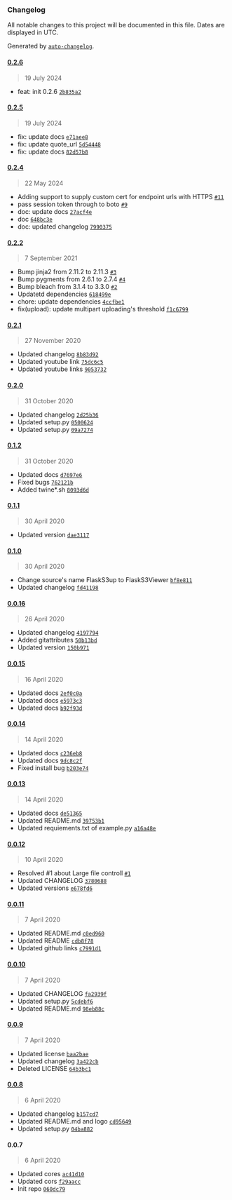 ### Changelog

All notable changes to this project will be documented in this file. Dates are displayed in UTC.

Generated by [`auto-changelog`](https://github.com/CookPete/auto-changelog).

#### [0.2.6](https://github.com/hidekuma/flask-s3-viewer/compare/0.2.5...0.2.6)

> 19 July 2024

- feat: init 0.2.6 [`2b835a2`](https://github.com/hidekuma/flask-s3-viewer/commit/2b835a2489d08161d5b80e068628c9e2c3af0267)

#### [0.2.5](https://github.com/hidekuma/flask-s3-viewer/compare/0.2.4...0.2.5)

> 19 July 2024

- fix: update docs [`e71aee8`](https://github.com/hidekuma/flask-s3-viewer/commit/e71aee8a87e4bf6aeac7b97652cdf613b6e8a067)
- fix: update quote_url [`5d54448`](https://github.com/hidekuma/flask-s3-viewer/commit/5d544485a0c5937d4653bb81a62754f0726941b7)
- fix: update docs [`82d57b8`](https://github.com/hidekuma/flask-s3-viewer/commit/82d57b8e49a2e9171314a8ab3b7d7135482b41c0)

#### [0.2.4](https://github.com/hidekuma/flask-s3-viewer/compare/0.2.2...0.2.4)

> 22 May 2024

- Adding support to supply custom cert for endpoint urls with HTTPS [`#11`](https://github.com/hidekuma/flask-s3-viewer/pull/11)
- pass session token through to boto [`#9`](https://github.com/hidekuma/flask-s3-viewer/pull/9)
- doc: update docs [`27acf4e`](https://github.com/hidekuma/flask-s3-viewer/commit/27acf4e6fed61d8492218eee7ab794571aa517a7)
- doc [`648bc3e`](https://github.com/hidekuma/flask-s3-viewer/commit/648bc3e3f525979dbd2a6c8efb3ac0dfd70ec7d0)
- doc: updated changelog [`7990375`](https://github.com/hidekuma/flask-s3-viewer/commit/79903757c11b323a977fc1a82dedf7f3f634b1ce)

#### [0.2.2](https://github.com/hidekuma/flask-s3-viewer/compare/0.2.1...0.2.2)

> 7 September 2021

- Bump jinja2 from 2.11.2 to 2.11.3 [`#3`](https://github.com/hidekuma/flask-s3-viewer/pull/3)
- Bump pygments from 2.6.1 to 2.7.4 [`#4`](https://github.com/hidekuma/flask-s3-viewer/pull/4)
- Bump bleach from 3.1.4 to 3.3.0 [`#2`](https://github.com/hidekuma/flask-s3-viewer/pull/2)
- Updatetd dependencies [`618499e`](https://github.com/hidekuma/flask-s3-viewer/commit/618499e12ced35ee8439664bd02507730fe6eeff)
- chore: update dependencies [`4ccfbe1`](https://github.com/hidekuma/flask-s3-viewer/commit/4ccfbe15a11093b9e46e4819471e8dd55264a6fc)
- fix(upload): update multipart uploading's threshold [`f1c6799`](https://github.com/hidekuma/flask-s3-viewer/commit/f1c67994f7837eb4b9034fb23d64d608f33c134f)

#### [0.2.1](https://github.com/hidekuma/flask-s3-viewer/compare/0.2.0...0.2.1)

> 27 November 2020

- Updated changelog [`8b83d92`](https://github.com/hidekuma/flask-s3-viewer/commit/8b83d92477f72c8ab5b3a68e31fe57c655b001c3)
- Updated youtube link [`75dc6c5`](https://github.com/hidekuma/flask-s3-viewer/commit/75dc6c538626863dbbfeb77da690341a5425b8ca)
- Updated youtube links [`9053732`](https://github.com/hidekuma/flask-s3-viewer/commit/905373229f11a5505e7a43155de099af7884bbc9)

#### [0.2.0](https://github.com/hidekuma/flask-s3-viewer/compare/0.1.2...0.2.0)

> 31 October 2020

- Updated changelog [`2d25b36`](https://github.com/hidekuma/flask-s3-viewer/commit/2d25b36e388185c1a59159dbb6b63ca865b72c09)
- Updated setup.py [`0500624`](https://github.com/hidekuma/flask-s3-viewer/commit/050062457a2955f12ab56223bd37daaf97f1bf88)
- Updated setup.py [`09a7274`](https://github.com/hidekuma/flask-s3-viewer/commit/09a7274cd177ea53f2144645dd55a7fe6f701a8f)

#### [0.1.2](https://github.com/hidekuma/flask-s3-viewer/compare/0.1.1...0.1.2)

> 31 October 2020

- Updated docs [`d7697e6`](https://github.com/hidekuma/flask-s3-viewer/commit/d7697e6f0e74d5f1a55487d1e22bb124dca210d7)
- Fixed bugs [`762121b`](https://github.com/hidekuma/flask-s3-viewer/commit/762121b688c0960239ce1a701e94ff12ed256608)
- Added twine*.sh [`8093d6d`](https://github.com/hidekuma/flask-s3-viewer/commit/8093d6d13f354a75e65e9956a8438edcdc13300f)

#### [0.1.1](https://github.com/hidekuma/flask-s3-viewer/compare/0.1.0...0.1.1)

> 30 April 2020

- Updated version [`dae3117`](https://github.com/hidekuma/flask-s3-viewer/commit/dae311732653cedc2d4a793d925fb97536b55982)

#### [0.1.0](https://github.com/hidekuma/flask-s3-viewer/compare/0.0.16...0.1.0)

> 30 April 2020

- Change source's name FlaskS3up to FlaskS3Viewer [`bf8e811`](https://github.com/hidekuma/flask-s3-viewer/commit/bf8e811f7468042aa095b14c735e4577f183abcd)
- Updated changelog [`fd41198`](https://github.com/hidekuma/flask-s3-viewer/commit/fd411987a1aecc362e255bdaf8f9ccc897657442)

#### [0.0.16](https://github.com/hidekuma/flask-s3-viewer/compare/0.0.15...0.0.16)

> 26 April 2020

- Updated changelog [`4197794`](https://github.com/hidekuma/flask-s3-viewer/commit/4197794b40cdc780e7f3cd3c97dbcad5d853fb61)
- Added gitattributes [`50b13bd`](https://github.com/hidekuma/flask-s3-viewer/commit/50b13bdc317a25eebe6323f06489613f6e493901)
- Updated version [`150b971`](https://github.com/hidekuma/flask-s3-viewer/commit/150b971e163996c03e0a2efbe62f38c3386eca4a)

#### [0.0.15](https://github.com/hidekuma/flask-s3-viewer/compare/0.0.14...0.0.15)

> 16 April 2020

- Updated docs [`2ef0c0a`](https://github.com/hidekuma/flask-s3-viewer/commit/2ef0c0a40936f1051a1ee81633983b5fd8ba393b)
- Updated docs [`e5973c3`](https://github.com/hidekuma/flask-s3-viewer/commit/e5973c3f1e41c2781e8a0fad94e333433a104f95)
- Updated docs [`b92f93d`](https://github.com/hidekuma/flask-s3-viewer/commit/b92f93d44e8ed3ebf17d0e528e0028f4a7a1f180)

#### [0.0.14](https://github.com/hidekuma/flask-s3-viewer/compare/0.0.13...0.0.14)

> 14 April 2020

- Updated docs [`c236eb8`](https://github.com/hidekuma/flask-s3-viewer/commit/c236eb8c15913e8a96487634fe0d6705bfb0f229)
- Updated docs [`9dc8c2f`](https://github.com/hidekuma/flask-s3-viewer/commit/9dc8c2f94ed9e16ade5d7c96ffc884efff2f26e2)
- Fixed install bug [`b203e74`](https://github.com/hidekuma/flask-s3-viewer/commit/b203e74b790a8155337720abfba7c5a09c6bfa0d)

#### [0.0.13](https://github.com/hidekuma/flask-s3-viewer/compare/0.0.12...0.0.13)

> 14 April 2020

- Updated docs [`de51365`](https://github.com/hidekuma/flask-s3-viewer/commit/de513658dd960ae3fd81713297e1fb480b3efb97)
- Updated README.md [`39753b1`](https://github.com/hidekuma/flask-s3-viewer/commit/39753b159200a585a27e88019f55fe0f1237f43b)
- Updated requiements.txt of example.py [`a16a48e`](https://github.com/hidekuma/flask-s3-viewer/commit/a16a48eeb521d6675b47cd8ca41f5b7d335dcbe1)

#### [0.0.12](https://github.com/hidekuma/flask-s3-viewer/compare/0.0.11...0.0.12)

> 10 April 2020

- Resolved #1 about Large file controll [`#1`](https://github.com/hidekuma/flask-s3-viewer/issues/1)
- Updated CHANGELOG [`3780688`](https://github.com/hidekuma/flask-s3-viewer/commit/37806886fffabae0acee5c3db2f5ad17f4208099)
- Updated versions [`e678fd6`](https://github.com/hidekuma/flask-s3-viewer/commit/e678fd67ec8a89f10de6fe0713839985be622992)

#### [0.0.11](https://github.com/hidekuma/flask-s3-viewer/compare/0.0.10...0.0.11)

> 7 April 2020

- Updated README.md [`c0ed960`](https://github.com/hidekuma/flask-s3-viewer/commit/c0ed96041a2327a77201a358db1bb2b32431a59d)
- Updated README [`cdb8f78`](https://github.com/hidekuma/flask-s3-viewer/commit/cdb8f7866e19bb0413672eff9281c35440e3c032)
- Updated github links [`c7991d1`](https://github.com/hidekuma/flask-s3-viewer/commit/c7991d1923103dc516b359e15f63e944eb371a6a)

#### [0.0.10](https://github.com/hidekuma/flask-s3-viewer/compare/0.0.9...0.0.10)

> 7 April 2020

- Updated CHANGELOG [`fa2939f`](https://github.com/hidekuma/flask-s3-viewer/commit/fa2939f83d3b816da398f4a77fa163f0988fcf9e)
- Updated setup.py [`5cdebf6`](https://github.com/hidekuma/flask-s3-viewer/commit/5cdebf670f88398bfe0f4aea8ad8a520c3d88d68)
- Updated README.md [`98eb88c`](https://github.com/hidekuma/flask-s3-viewer/commit/98eb88cb7b0af94a3c511278ef465adb0246caca)

#### [0.0.9](https://github.com/hidekuma/flask-s3-viewer/compare/0.0.8...0.0.9)

> 7 April 2020

- Updated license [`baa2bae`](https://github.com/hidekuma/flask-s3-viewer/commit/baa2bae8382a22f529d26ed68a9db932afe8865b)
- Updated changelog [`3a422cb`](https://github.com/hidekuma/flask-s3-viewer/commit/3a422cbdf1484e4eab225d0a3ededd6ac9630749)
- Deleted LICENSE [`64b3bc1`](https://github.com/hidekuma/flask-s3-viewer/commit/64b3bc17504cc8dbcc52b13644e7dd475265aaeb)

#### [0.0.8](https://github.com/hidekuma/flask-s3-viewer/compare/0.0.7...0.0.8)

> 6 April 2020

- Updated changelog [`b157cd7`](https://github.com/hidekuma/flask-s3-viewer/commit/b157cd7e07b483e4def3acb393dc776e5d73ccc1)
- Updated README.md and logo [`cd95649`](https://github.com/hidekuma/flask-s3-viewer/commit/cd95649f22aee8fa0ab36a047a1336966532e893)
- Updated setup.py [`04ba882`](https://github.com/hidekuma/flask-s3-viewer/commit/04ba8820ae3fe6119a13ab7d10e7daed1ac59ff0)

#### 0.0.7

> 6 April 2020

- Updated cores [`ac41d10`](https://github.com/hidekuma/flask-s3-viewer/commit/ac41d109e14b397c4513c2d2ba920c8d137fd9a7)
- Updated cors [`f29aacc`](https://github.com/hidekuma/flask-s3-viewer/commit/f29aacc5a72d14bc006c631a0c00a89023bda54b)
- Init repo [`060dc79`](https://github.com/hidekuma/flask-s3-viewer/commit/060dc79560921fe3c84a470d7da338f65d0ff2ee)
